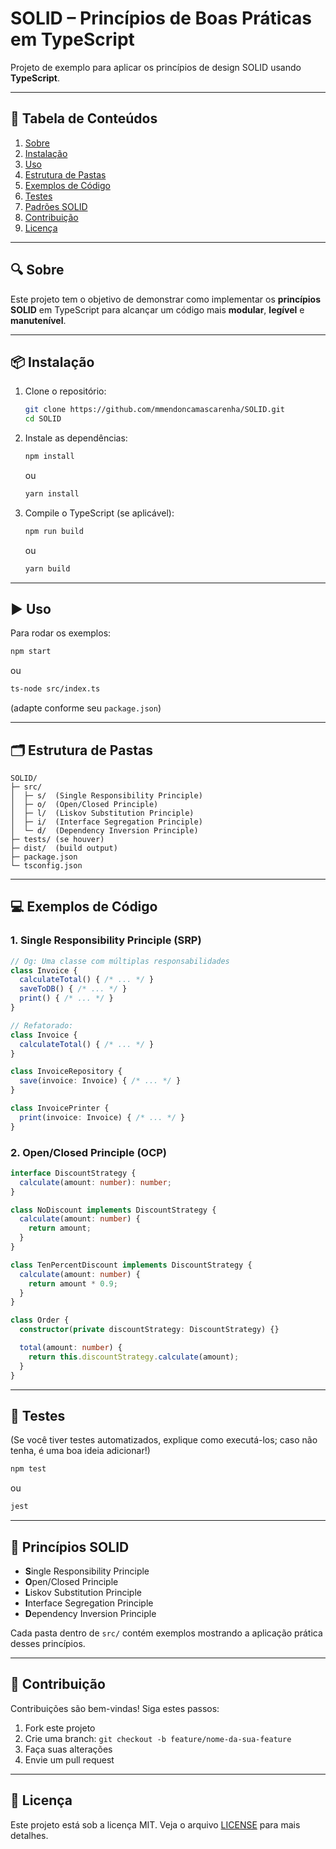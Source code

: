 # SOLID – Princípios de Boas Práticas em TypeScript

Projeto de exemplo para aplicar os princípios de design SOLID usando **TypeScript**.

---

## 🚀 Tabela de Conteúdos

1. [Sobre](#sobre)
2. [Instalação](#instalação)
3. [Uso](#uso)
4. [Estrutura de Pastas](#estrutura-de-pastas)
5. [Exemplos de Código](#exemplos-de-código)
6. [Testes](#testes)
7. [Padrões SOLID](#padrões-solid)
8. [Contribuição](#contribuição)
9. [Licença](#licença)

---

## 🔍 Sobre

Este projeto tem o objetivo de demonstrar como implementar os **princípios SOLID** em TypeScript para alcançar um código mais **modular**, **legível** e **manutenível**.

---

## 📦 Instalação

1. Clone o repositório:

   ```bash
   git clone https://github.com/mmendoncamascarenha/SOLID.git
   cd SOLID
   ```
2. Instale as dependências:

   ```bash
   npm install
   ```

   ou

   ```bash
   yarn install
   ```
3. Compile o TypeScript (se aplicável):

   ```bash
   npm run build
   ```

   ou

   ```bash
   yarn build
   ```

---

## ▶️ Uso

Para rodar os exemplos:

```bash
npm start
```

ou

```bash
ts-node src/index.ts
```

(adapte conforme seu `package.json`)

---

## 🗂️ Estrutura de Pastas

```
SOLID/
├─ src/
│  ├─ s/  (Single Responsibility Principle)
│  ├─ o/  (Open/Closed Principle)
│  ├─ l/  (Liskov Substitution Principle)
│  ├─ i/  (Interface Segregation Principle)
│  └─ d/  (Dependency Inversion Principle)
├─ tests/ (se houver)
├─ dist/  (build output)
├─ package.json
└─ tsconfig.json
```

---

## 💻 Exemplos de Código

### 1. Single Responsibility Principle (SRP)

```ts
// Og: Uma classe com múltiplas responsabilidades
class Invoice {
  calculateTotal() { /* ... */ }
  saveToDB() { /* ... */ }
  print() { /* ... */ }
}

// Refatorado:
class Invoice {
  calculateTotal() { /* ... */ }
}

class InvoiceRepository {
  save(invoice: Invoice) { /* ... */ }
}

class InvoicePrinter {
  print(invoice: Invoice) { /* ... */ }
}
```

### 2. Open/Closed Principle (OCP)

```ts
interface DiscountStrategy {
  calculate(amount: number): number;
}

class NoDiscount implements DiscountStrategy {
  calculate(amount: number) {
    return amount;
  }
}

class TenPercentDiscount implements DiscountStrategy {
  calculate(amount: number) {
    return amount * 0.9;
  }
}

class Order {
  constructor(private discountStrategy: DiscountStrategy) {}

  total(amount: number) {
    return this.discountStrategy.calculate(amount);
  }
}
```

---

## 🧪 Testes

(Se você tiver testes automatizados, explique como executá-los; caso não tenha, é uma boa ideia adicionar!)

```bash
npm test
```

ou

```bash
jest
```

---

## 📐 Princípios SOLID

* **S**ingle Responsibility Principle
* **O**pen/Closed Principle
* **L**iskov Substitution Principle
* **I**nterface Segregation Principle
* **D**ependency Inversion Principle

Cada pasta dentro de `src/` contém exemplos mostrando a aplicação prática desses princípios.

---

## 🤝 Contribuição

Contribuições são bem-vindas! Siga estes passos:

1. Fork este projeto
2. Crie uma branch: `git checkout -b feature/nome-da-sua-feature`
3. Faça suas alterações
4. Envie um pull request

---

## 📄 Licença

Este projeto está sob a licença MIT. Veja o arquivo [LICENSE](LICENSE) para mais detalhes.
